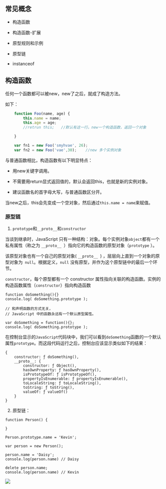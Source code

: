 

## 常见概念

- 构造函数

- 构造函数-扩展

- 原型规则和示例

- 原型链

- instanceof

## 构造函数

任何一个函数都可以被new，new了之后，就成了构造方法。

如下：

```javascript
    function Foo(name, age) {
        this.name = name;
        this.age = age;
        //retrun this;   //默认有这一行。new一个构造函数，返回一个对象

    }

    var fn1 = new Foo('smyhvae', 26);
    var fn2 = new Foo('vae',30);    //new 多个实例对象
```

与普通函数相比，构造函数有以下明显特点：

- 用new关键字调用。

- 不需要用return显式返回值的，默认会返回this，也就是新的实例对象。

- 建议函数名的首字母大写，与普通函数区分开。


当new之后，this会先变成一个空对象，然后通过`this.name = name`来赋值。

### 原型链

1. `prototype`和`__proto__`和`constructor`

当谈到继承时，JavaScript 只有一种结构：对象。每个实例对象`object`都有一个私有属性（称之为 `__proto__ `）指向它的构造函数的原型对象（`prototype` ）。

该原型对象也有一个自己的原型对象( `__proto__ `) ，层层向上直到一个对象的原型对象为` null`。根据定义，`null` 没有原型，并作为这个原型链中的最后一个环节。

`constructor`，每个原型都有一个 constructor 属性指向关联的构造函数。实例的构造函数属性（`constructor`）指向构造函数

```
function doSomething(){}
console.log( doSomething.prototype );

// 和声明函数的方式无关，
// JavaScript 中的函数永远有一个默认原型属性。

var doSomething = function(){};
console.log( doSomething.prototype );
```
在控制台显示的`JavaScript`代码块中，我们可以看到`doSomething`函数的一个默认属性`prototype`。而这段代码运行之后，控制台应该显示类似如下的结果：

```
{
    constructor: ƒ doSomething(),
    __proto__: {
        constructor: ƒ Object(),
        hasOwnProperty: ƒ hasOwnProperty(),
        isPrototypeOf: ƒ isPrototypeOf(),
        propertyIsEnumerable: ƒ propertyIsEnumerable(),
        toLocaleString: ƒ toLocaleString(),
        toString: ƒ toString(),
        valueOf: ƒ valueOf()
    }
}
```

2. 原型链：

```
function Person() {

}

Person.prototype.name = 'Kevin';

var person = new Person();

person.name = 'Daisy';
console.log(person.name) // Daisy

delete person.name;
console.log(person.name) // Kevin
```

![](https://github.com/mqyqingfeng/Blog/raw/master/Images/prototype5.png)
